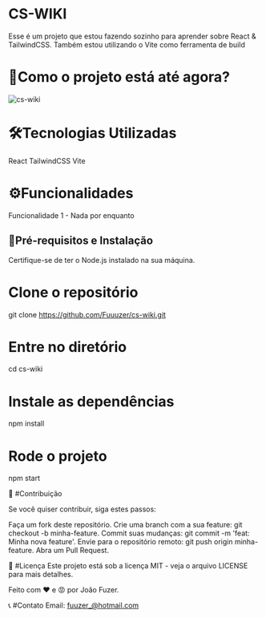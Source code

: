 # CS-WIKI
Esse é um projeto que estou fazendo sozinho para aprender sobre React & TailwindCSS. Também estou utilizando o Vite como ferramenta de build

# 🚀Como o projeto está até agora?
![cs-wiki](https://github.com/user-attachments/assets/441b1fc8-86c5-4ae7-b068-14b17c2644de)

# 🛠️Tecnologias Utilizadas 
React
TailwindCSS
Vite

# ⚙️Funcionalidades
 Funcionalidade 1 - Nada por enquanto
 
## 🚧Pré-requisitos e Instalação
Certifique-se de ter o Node.js instalado na sua máquina.


# Clone o repositório
git clone https://github.com/Fuuuzer/cs-wiki.git

# Entre no diretório
cd cs-wiki

# Instale as dependências
npm install

# Rode o projeto
npm start


🤝 #Contribuição

Se você quiser contribuir, siga estes passos:

Faça um fork deste repositório.
Crie uma branch com a sua feature: git checkout -b minha-feature.
Commit suas mudanças: git commit -m 'feat: Minha nova feature'.
Envie para o repositório remoto: git push origin minha-feature.
Abra um Pull Request.


📄 #Licença
Este projeto está sob a licença MIT - veja o arquivo LICENSE para mais detalhes.


Feito com ❤️ e 😡 por João Fuzer.

📞 #Contato
Email: fuuzer_@hotmail.com

